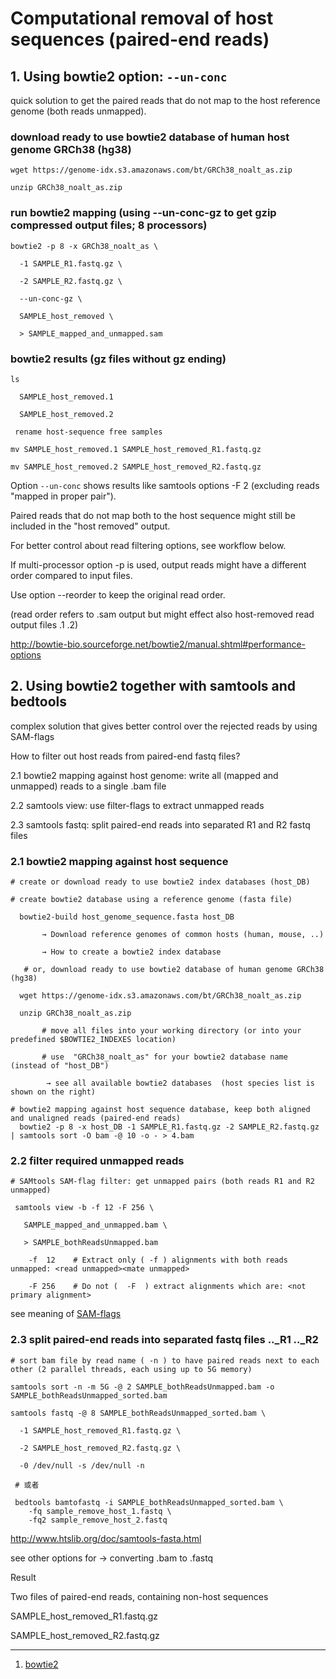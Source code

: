 # Computational removal of host sequences (paired-end reads)

## 1. Using bowtie2 option:  `--un-conc`
quick solution to get the paired reads that do not map to the host reference genome (both reads unmapped).

### download ready to use bowtie2 database of human host genome GRCh38 (hg38)
```
wget https://genome-idx.s3.amazonaws.com/bt/GRCh38_noalt_as.zip

unzip GRCh38_noalt_as.zip
```
### run bowtie2 mapping (using --un-conc-gz to get gzip compressed output files;  8 processors)
```
bowtie2 -p 8 -x GRCh38_noalt_as \

  -1 SAMPLE_R1.fastq.gz \

  -2 SAMPLE_R2.fastq.gz \

  --un-conc-gz \

  SAMPLE_host_removed \

  > SAMPLE_mapped_and_unmapped.sam
```


### bowtie2 results (gz files without gz ending)
```
ls

  SAMPLE_host_removed.1

  SAMPLE_host_removed.2

 rename host-sequence free samples

mv SAMPLE_host_removed.1 SAMPLE_host_removed_R1.fastq.gz

mv SAMPLE_host_removed.2 SAMPLE_host_removed_R2.fastq.gz
```

Option `--un-conc` shows results like samtools options -F 2 (excluding reads "mapped in proper pair").

Paired reads that do not map both to the host sequence might still be included in the "host removed" output.

For better control about read filtering options, see workflow below.

If multi-processor option -p is used, output reads might have a different order compared to input files.

Use option --reorder to keep the original read order.

(read order refers to .sam output but might effect also host-removed read output files .1 .2)

http://bowtie-bio.sourceforge.net/bowtie2/manual.shtml#performance-options


## 2. Using bowtie2 together with samtools and bedtools

complex solution that gives better control over the rejected reads by using SAM-flags

How to filter out host reads from paired-end fastq files?

2.1 bowtie2 mapping against host genome: write all (mapped and unmapped) reads to a single .bam file

2.2 samtools view: use filter-flags to extract unmapped reads

2.3 samtools fastq: split paired-end reads into separated R1 and R2 fastq files

### 2.1 bowtie2 mapping against host sequence
``` 
# create or download ready to use bowtie2 index databases (host_DB)

# create bowtie2 database using a reference genome (fasta file)

  bowtie2-build host_genome_sequence.fasta host_DB

       → Download reference genomes of common hosts (human, mouse, ..)

       → How to create a bowtie2 index database

   # or, download ready to use bowtie2 database of human genome GRCh38 (hg38)

  wget https://genome-idx.s3.amazonaws.com/bt/GRCh38_noalt_as.zip

  unzip GRCh38_noalt_as.zip

       # move all files into your working directory (or into your predefined $BOWTIE2_INDEXES location)

       # use  "GRCh38_noalt_as" for your bowtie2 database name (instead of "host_DB")

        → see all available bowtie2 databases  (host species list is shown on the right)

# bowtie2 mapping against host sequence database, keep both aligned and unaligned reads (paired-end reads)
  bowtie2 -p 8 -x host_DB -1 SAMPLE_R1.fastq.gz -2 SAMPLE_R2.fastq.gz | samtools sort -O bam -@ 10 -o - > 4.bam
```


### 2.2 filter required unmapped reads
```
# SAMtools SAM-flag filter: get unmapped pairs (both reads R1 and R2 unmapped)

 samtools view -b -f 12 -F 256 \

   SAMPLE_mapped_and_unmapped.bam \

   > SAMPLE_bothReadsUnmapped.bam 

    -f  12    # Extract only ( -f ) alignments with both reads unmapped: <read unmapped><mate unmapped>

    -F 256    # Do not (  -F  ) extract alignments which are: <not primary alignment>
```
see meaning of [SAM-flags](http://broadinstitute.github.io/picard/explain-flags.html)

### 2.3 split paired-end reads into separated fastq files .._R1 .._R2
```
# sort bam file by read name ( -n ) to have paired reads next to each other (2 parallel threads, each using up to 5G memory)

samtools sort -n -m 5G -@ 2 SAMPLE_bothReadsUnmapped.bam -o SAMPLE_bothReadsUnmapped_sorted.bam

samtools fastq -@ 8 SAMPLE_bothReadsUnmapped_sorted.bam \

  -1 SAMPLE_host_removed_R1.fastq.gz \

  -2 SAMPLE_host_removed_R2.fastq.gz \

  -0 /dev/null -s /dev/null -n
  
 # 或者
 
 bedtools bamtofastq -i SAMPLE_bothReadsUnmapped_sorted.bam \
	-fq sample_remove_host_1.fastq \
	-fq2 sample_remove_host_2.fastq
```

http://www.htslib.org/doc/samtools-fasta.html

see other options for  → converting .bam to .fastq

Result

Two files of paired-end reads, containing non-host sequences

SAMPLE_host_removed_R1.fastq.gz

SAMPLE_host_removed_R2.fastq.gz



---
1. [bowtie2](http://bowtie-bio.sourceforge.net/bowtie2/manual.shtml#output-options)






